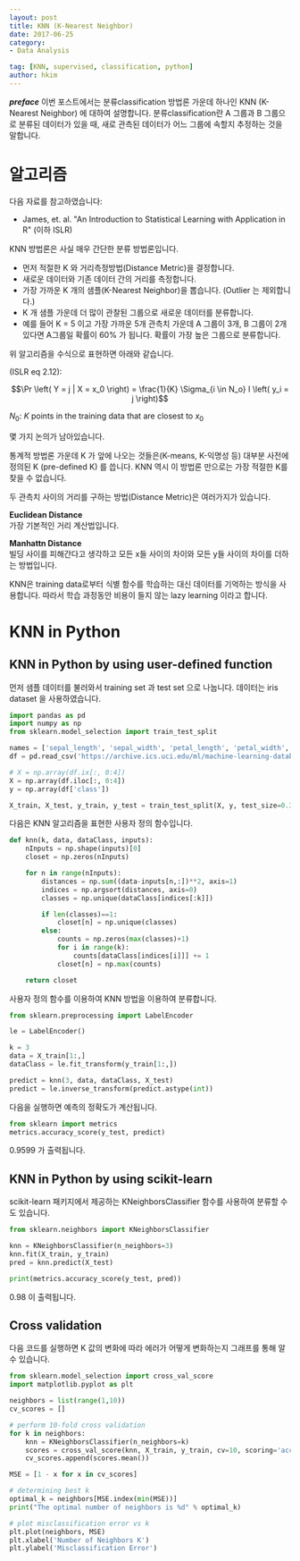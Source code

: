 ```yaml
---
layout: post  
title: KNN (K-Nearest Neighbor)  
date: 2017-06-25  
category:
- Data Analysis

tag: [KNN, supervised, classification, python]  
author: hkim  
---
```


***preface*** 이번 포스트에서는 분류classification 방법론 가운데 하나인 KNN (K-Nearest Neighbor) 에 대하여 설명합니다. 분류classification란 A 그룹과 B 그룹으로 분류된 데이터가 있을 때, 새로 관측된 데이터가 어느 그룹에 속할지 추정하는 것을 말합니다.

# 알고리즘

다음 자료를 참고하였습니다:  
- James, et. al. "An Introduction to Statistical Learning with Application in R" (이하 ISLR)

KNN 방법론은 사실 매우 간단한 분류 방법론입니다.

- 먼저 적절한 K 와 거리측정방법(Distance Metric)을 결정합니다.
- 새로운 데이터와 기존 데이터 간의 거리를 측정합니다.
- 가장 가까운 K 개의 샘플(K-Nearest Neighbor)을 뽑습니다. (Outlier 는 제외합니다.)
- K 개 샘플 가운데 더 많이 관찰된 그룹으로 새로운 데이터를 분류합니다.
- 예를 들어 K = 5 이고 가장 가까운 5개 관측치 가운데 A 그룹이 3개, B 그룹이 2개 있다면 A그룹일 확률이 60% 가 됩니다. 확률이 가장 높은 그룹으로 분류합니다.

위 알고리즘을 수식으로 표현하면 아래와 같습니다.

(ISLR eq 2.12):

$$\Pr \left( Y = j | X = x_0 \right) = \frac{1}{K} \Sigma_{i \in N_o} I \left( y_i = j \right)$$

$N_0$: $K$ points in the training data that are closest to $x_0$

몇 가지 논의가 남아있습니다.

통계적 방법론 가운데 K 가 앞에 나오는 것들은(K-means, K-익명성 등) 대부분 사전에 정의된 K (pre-defined K) 를 씁니다.  KNN 역시 이 방법론 만으로는 가장 적절한 K를 찾을 수 없습니다.

두 관측치 사이의 거리를 구하는 방법(Distance Metric)은 여러가지가 있습니다.

**Euclidean Distance**  
가장 기본적인 거리 계산법입니다.

**Manhattn Distance**  
빌딩 사이를 피해간다고 생각하고 모든 x들 사이의 차이와 모든 y들 사이의 차이를 더하는 방법입니다.


KNN은 training data로부터 식별 함수를 학습하는 대신 데이터를 기억하는 방식을 사용합니다. 따라서 학습 과정동안 비용이 들지 않는 lazy learning 이라고 합니다.

# KNN in Python

## KNN in Python by using user-defined function

먼저 샘플 데이터를 불러와서 training set 과 test set 으로 나눕니다. 데이터는 iris dataset 을 사용하였습니다.

```python
import pandas as pd
import numpy as np
from sklearn.model_selection import train_test_split

names = ['sepal_length', 'sepal_width', 'petal_length', 'petal_width', 'class']
df = pd.read_csv('https://archive.ics.uci.edu/ml/machine-learning-databases/iris/iris.data', header=None, names=names)

# X = np.array(df.ix[:, 0:4])
X = np.array(df.iloc[:, 0:4])
y = np.array(df['class'])

X_train, X_test, y_train, y_test = train_test_split(X, y, test_size=0.33, random_state=42)
```

다음은 KNN 알고리즘을 표현한 사용자 정의 함수입니다.

```python
def knn(k, data, dataClass, inputs):
    nInputs = np.shape(inputs)[0]
    closet = np.zeros(nInputs)

    for n in range(nInputs):
        distances = np.sum((data-inputs[n,:])**2, axis=1)
        indices = np.argsort(distances, axis=0)
        classes = np.unique(dataClass[indices[:k]])

        if len(classes)==1:
            closet[n] = np.unique(classes)
        else:
            counts = np.zeros(max(classes)+1)
            for i in range(k):
                counts[dataClass[indices[i]]] += 1
            closet[n] = np.max(counts)

    return closet
```

사용자 정의 함수를 이용하여 KNN 방법을 이용하여 분류합니다.

```python
from sklearn.preprocessing import LabelEncoder

le = LabelEncoder()

k = 3
data = X_train[1:,]
dataClass = le.fit_transform(y_train[1:,])

predict = knn(3, data, dataClass, X_test)
predict = le.inverse_transform(predict.astype(int))
```

다음을 실행하면 예측의 정확도가 계산됩니다.

```python
from sklearn import metrics
metrics.accuracy_score(y_test, predict)
```

0.9599 가 출력됩니다.

## KNN in Python by using scikit-learn

scikit-learn 패키지에서 제공하는 KNeighborsClassifier 함수를 사용하여 분류할 수도 있습니다.

```python
from sklearn.neighbors import KNeighborsClassifier

knn = KNeighborsClassifier(n_neighbors=3)
knn.fit(X_train, y_train)
pred = knn.predict(X_test)

print(metrics.accuracy_score(y_test, pred))
```

0.98 이 출력됩니다.

## Cross validation

다음 코드를 실행하면 K 값의 변화에 따라 에러가 어떻게 변화하는지 그래프를 통해 알 수 있습니다.

```python
from sklearn.model_selection import cross_val_score
import matplotlib.pyplot as plt

neighbors = list(range(1,10))
cv_scores = []

# perform 10-fold cross validation
for k in neighbors:
    knn = KNeighborsClassifier(n_neighbors=k)
    scores = cross_val_score(knn, X_train, y_train, cv=10, scoring='accuracy')
    cv_scores.append(scores.mean())

MSE = [1 - x for x in cv_scores]

# determining best k
optimal_k = neighbors[MSE.index(min(MSE))]
print("The optimal number of neighbors is %d" % optimal_k)

# plot misclassification error vs k
plt.plot(neighbors, MSE)
plt.xlabel('Number of Neighbors K')
plt.ylabel('Misclassification Error')
```
